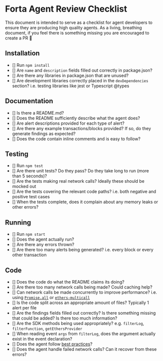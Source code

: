 # Forta Agent Review Checklist

This document is intended to serve as a checklist for agent developers to ensure they are producing high quality agents. As a living, breathing document, if you feel there is something missing you are encouraged to create a PR 🙂

## Installation

- [] Run `npm install`
- [] Are `name` and `description` fields filled out correctly in package.json?
- [] Are there any libraries in package.json that are unused?
- [] Are development libraries correctly placed in the `devDependencies` section? i.e. testing libraries like jest or Typescript @types

## Documentation

- [] Is there a README.md?
- [] Does the README sufficiently describe what the agent does?
- [] Are alert descriptions provided for each type of alert?
- [] Are there any example transactions/blocks provided? If so, do they generate findings as expected?
- [] Does the code contain inline comments and is easy to follow?

## Testing

- [] Run `npm test`
- [] Are there unit tests? Do they pass? Do they take long to run (more than 5 seconds)?
- [] Are the tests making real network calls? Ideally these should be mocked out
- [] Are the tests covering the relevant code paths? i.e. both negative and positive test cases
- [] When the tests complete, does it complain about any memory leaks or other errors?

## Running

- [] Run `npm start`
- [] Does the agent actually run?
- [] Are there any errors thrown?
- [] Are there too many alerts being generated? i.e. every block or every other transaction

## Code

- [] Does the code do what the README claims its doing?
- [] Are there too many network calls being made? Could caching help?
- [] Can network calls be made concurrently to improve performance? i.e. using [`Promise.all`](https://developer.mozilla.org/en-US/docs/Web/JavaScript/Reference/Global_Objects/Promise/all) or [`ethers-multicall`](https://www.npmjs.com/package/ethers-multicall)
- [] Is the code split across an appropriate amount of files? Typically 1 alert per file
- [] Are the findings fields filled out correctly? Is there something missing that could be added? Is there too much information?
- [] Are the SDK methods being used appropriately? e.g. `filterLog`, `filterFunction`, `getEthersProvider`
- [] When reading event `args` from `filterLog`, does the argument actually exist in the event declaration?
- [] Does the agent follow [best practices](https://docs.forta.network/en/latest/best-practices/)?
- [] Does the agent handle failed network calls? Can it recover from these errors?
